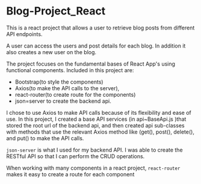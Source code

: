 # Blog-Project_React

This is a react project that  allows a user to retrieve blog posts from different API endpoints. 

  A user can access the users and post details for each blog. In addition it  also creates a new user on the blog.
  
  
The project focuses on the fundamental bases of React App's using  functional components. 
  Included in this project are: 
  * Bootstrap(to style the components)
  * Axios(to make  the API calls to the server),
  * react-router(to create route  for the components)
  * json=server to create the backend api.


  I chose to use Axios to make API calls because of  its flexibility and ease of use. In this project, I created a base API services (in     api~BaseApi.js )that stored the root url of the backend api, and then created api sub-classes  with methods that use the relevant Axios method   like (get(), post(), delete(), and put() to make the API calls. 
  
  
  `json-server` is what I used for my  backend API. I was able to create the RESTful API so that I can perform the CRUD operations.
  
  
   When working with  many components in a react project, `react-router` makes it easy to create  a route for each component 
